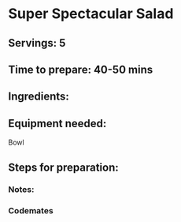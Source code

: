 # Super Spectacular Salad

## Servings: 5

## Time to prepare: 40-50 mins

## Ingredients:


## Equipment needed:
Bowl

## Steps for preparation:



### Notes:



### Codemates #
